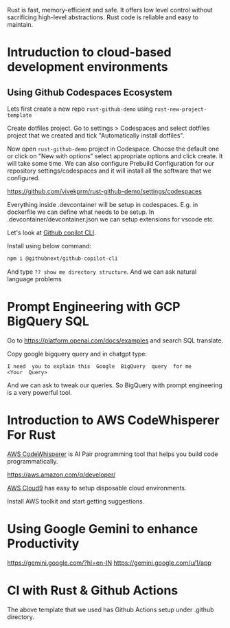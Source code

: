 Rust is fast, memory-efficient and  safe. It offers low level control without sacrificing high-level abstractions. Rust code is reliable and easy to maintain.

# Intruduction to cloud-based development environments
## Using Github Codespaces Ecosystem
Lets first create a new repo ```rust-github-demo``` using ```rust-new-project-template```

Create dotfiles project.
Go to settings > Codespaces and select dotfiles project that we created and tick "Automatically install  dotfiles".

Now open ```rust-github-demo``` project in  Codespace. Choose the default one or click on "New with options" select appropriate options and click create. It will take  some  time.
We can also configure Prebuild Configuration for our repository settings/codespaces and it  will install all the  software that we  configured.

https://github.com/vivekprm/rust-github-demo/settings/codespaces

Everything inside .devcontainer will be setup in codespaces.  E.g. in dockerfile we  can  define what needs to be setup. In .devcontainer/devcontainer.json we can setup extensions  for vscode etc.

Let's look at [Github copilot CLI](https://www.npmjs.com/package/@githubnext/github-copilot-cli).

Install using below command:
```sh
npm i @githubnext/github-copilot-cli
```

And type ```?? show me directory structure```. And we can ask natural language problems

# Prompt Engineering with GCP BigQuery SQL
Go to https://platform.openai.com/docs/examples and search SQL translate.

Copy  google bigquery query and  in  chatgpt type:
```
I need  you to explain this  Google  BigQuery  query  for me
<Your  Query>
```

And we  can ask to tweak our queries. So BigQuery with prompt engineering is a very  powerful tool.

# Introduction to AWS CodeWhisperer For Rust
[AWS CodeWhisperer](https://docs.aws.amazon.com/codewhisperer/latest/userguide/what-is-cwspr.html) is AI Pair programming tool that helps you build code programmatically.

https://aws.amazon.com/q/developer/

[AWS Cloud9](https://aws.amazon.com/pm/cloud9/) has easy to setup disposable cloud  environments.

Install AWS toolkit and start getting suggestions.

#  Using Google Gemini to enhance Productivity
https://gemini.google.com/?hl=en-IN
https://gemini.google.com/u/1/app

# CI with Rust & Github Actions
The above template that we used has Github Actions setup under .github directory.